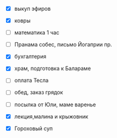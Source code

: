 - [x] выкуп эфиров
- [x] ковры
- [ ] математика 1 час
- [ ] Пранама собес, письмо Йогаприи пр.
- [x] бухгалтерия
- [x] храм, подготовка к Балараме
- [ ] оплата Тесла
- [ ] обед, заказ грядок
- [ ] посылка от Юли, маме варенье
- [x] лекция,малина и крыжовник
- [x] Гороховый суп

